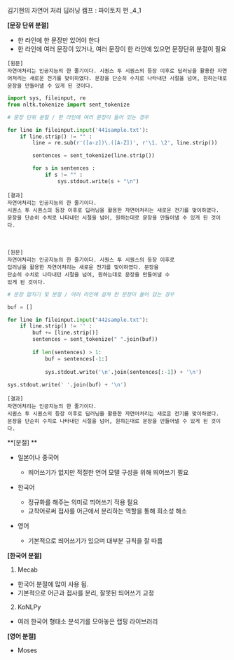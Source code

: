 김기현의 자연어 처리 딥러닝 캠프 : 파이토치 편 _4_1

  

**[문장 단위 분절]**  

- 한 라인에 한 문장만 있어야 한다
- 한 라인에 여러 문장이 있거나, 여러 문장이 한 라인에 있으면 문장단위 분절이 필요

 

```
[원문]
자연어처리는 인공지능의 한 줄기이다. 시퀀스 투 시퀀스의 등장 이후로 딥러닝을 활용한 자연어처리는 새로운 전기를 맞이하였다. 문장을 단순히 수치로 나타내던 시절을 넘어, 원하는대로 문장을 만들어낼 수 있게 된 것이다.
```

```python
import sys, fileinput, re
from nltk.tokenize import sent_tokenize
```

``` python
# 문장 단위 분절 / 한 라인에 여러 문장이 들어 있는 경우

for line in fileinput.input('441sample.txt'):
    if line.strip() != "" :
        line = re.sub(r'([a-z])\.([A-Z])', r'\1. \2', line.strip())

        sentences = sent_tokenize(line.strip())

        for s in sentences :
            if s != "" :
                sys.stdout.write(s + "\n")

```

```
[결과]
자연어처리는 인공지능의 한 줄기이다.
시퀀스 투 시퀀스의 등장 이후로 딥러닝을 활용한 자연어처리는 새로운 전기를 맞이하였다.
문장을 단순히 수치로 나타내던 시절을 넘어, 원하는대로 문장을 만들어낼 수 있게 된 것이다.
```

​     

```
[원문]
자연어처리는 인공지능의 한 줄기이다. 시퀀스 투 시퀀스의 등장 이후로 
딥러닝을 활용한 자연어처리는 새로운 전기를 맞이하였다. 문장을 
단순히 수치로 나타내던 시절을 넘어, 원하는대로 문장을 만들어낼 수 
있게 된 것이다.
```

``` python
# 문장 합치기 및 분절 / 여러 라인에 걸쳐 한 문장이 들어 있는 경우

buf = []

for line in fileinput.input("442sample.txt"):
    if line.strip() != '' :
        buf += [line.strip()]
        sentences = sent_tokenize(" ".join(buf))
        
        if len(sentences) > 1:
            buf = sentences[-1:]
            
            sys.stdout.write('\n'.join(sentences[:-1]) + '\n')
        
sys.stdout.write(' '.join(buf) + '\n')
```

```
[결과]
자연어처리는 인공지능의 한 줄기이다.
시퀀스 투 시퀀스의 등장 이후로 딥러닝을 활용한 자연어처리는 새로운 전기를 맞이하였다.
문장을 단순히 수치로 나타내던 시절을 넘어, 원하는대로 문장을 만들어낼 수 있게 된 것이다.
```

  

**[분절] ** 

- 일본어나 중국어 
  - 띄어쓰기가 없지만 적절한 언어 모델 구성을 위해 띄어쓰기 필요

  

- 한국어
  - 정규화를 해주는 의미로 띄어쓰기 적용 필요
  - 교착어로써 접사를 어근에서 분리하는 역할을 통해 희소성 해소

  

- 영어
  - 기본적으로 띄어쓰기가 있으며 대부분 규칙을 잘 따름



**[한국어 분절]**

1. Mecab

- 한국어 분절에 많이 사용 됨.
- 기본적으로 어근과 접사를 분리, 잘못된 띄어쓰기 교정



2. KoNLPy

- 여러 한국어 형태소 분석기를 모아놓은 랩핑 라이브러리



**[영어 분절]**

- Moses

